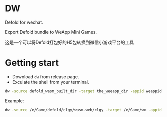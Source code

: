 # DW

Defold for wechat.

Export Defold bundle to WeApp Mini Games.

这是一个可以将Defold打包好的H5包转换到微信小游戏平台的工具

# Getting start

- Download `dw` from release page.
- Exculate the shell from your terminal.

```bash
dw -source defold_wasm_built_dir -target the_weeapp_dir -appid weappid
```
Example:
```bash
dw -source /e/Game/defold/clgy/wasm-web/clgy -target /e/Game/wx -appid 12312fsa123ss
```
